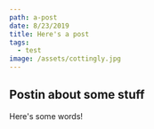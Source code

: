 ```yaml
---
path: a-post
date: 8/23/2019
title: Here's a post
tags:
  - test
image: /assets/cottingly.jpg
---
```

## Postin about some stuff

Here's some words!
